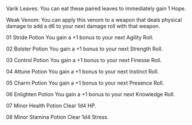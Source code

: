 
Varik Leaves: You can eat these paired leaves to immediately gain 1 Hope.

Weak Venom: You can apply this venom to a weapon that deals physical damage to add a d6 to your next damage roll with that weapon.

01 Stride Potion You gain a +1 bonus to your next Agility Roll.

02 Bolster Potion You gain a +1 bonus to your next Strength Roll. 

03 Control Potion You gain a +1 bonus to your next Finesse Roll. 

04 Attune Potion You gain a +1 bonus to your next Instinct Roll. 

05 Charm Potion You gain a +1 bonus to your next Presence Roll. 

06 Enlighten Potion You gain a +1 bonus to your next Knowledge Roll. 

07 Minor Health Potion Clear 1d4 HP. 

08 Minor Stamina Potion Clear 1d4 Stress.